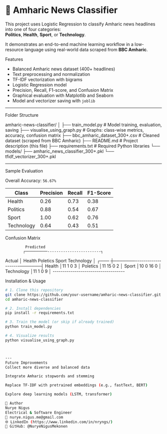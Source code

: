 # 📰 Amharic News Classifier 

This project uses Logistic Regression to classify Amharic news headlines into one of four categories:  
**Politics**, **Health**, **Sport**, or **Technology**.

It demonstrates an end-to-end machine learning workflow in a low-resource language using real-world data scraped from **BBC Amharic**.


Features

-  Balanced Amharic news dataset (400+ headlines)
-  Text preprocessing and normalization
-  TF-IDF vectorization with bigrams
-  Logistic Regression model
-  Precision, Recall, F1-score, and Confusion Matrix
-  Graphical evaluation with Matplotlib and Seaborn
-  Model and vectorizer saving with `joblib`

---

Folder Structure

amharic-news-classifier/
│
├── train_model.py # Model training, evaluation, saving
├── visualise_using_graph.py # Graphs: class-wise metrics, accuracy, confusion matrix
├── bbc_amharic_dataset_300+.csv # Cleaned dataset (scraped from BBC Amharic)
├── README.md # Project description (this file)
├── requirements.txt # Required Python libraries
└── models/
├── amharic_news_classifier_300+.pkl
└── tfidf_vectorizer_300+.pkl



---

Sample Evaluation

Overall Accuracy: `56.67%`

| Class       | Precision | Recall | F1-Score |
|-------------|-----------|--------|----------|
| Health      | 0.26      | 0.73   | 0.38     |
| Politics    | 0.88      | 0.54   | 0.67     |
| Sport       | 1.00      | 0.62   | 0.76     |
| Technology  | 0.64      | 0.43   | 0.51     |



Confusion Matrix


             Predicted
            ┌──────────------------------------┐
Actual      │ Health Poletics Sport Technology │
┌───        ┼───────--------------------───────┤
Health      │11      1        0     3          │
Poletics    │11      15       0     2          │
Sport       │10      0        16    0          │
Technology  │11      1        0     9          │
            ------------------------------------
			



 Installation & Usage

```bash
# 1. Clone this repository
git clone https://github.com/your-username/amharic-news-classifier.git
cd amharic-news-classifier

# 2. Install dependencies
pip install -r requirements.txt

# 3. Train the model (or skip if already trained)
python train_model.py

# 4. Visualize results
python visualise_using_graph.py



---
Future Improvements
Collect more diverse and balanced data

Integrate Amharic stopwords and stemming

Replace TF-IDF with pretrained embeddings (e.g., fastText, BERT)

Explore deep learning models (LSTM, transformer)

👤 Author
Nurye Nigus
Electrical & Software Engineer
📧 nurye.nigus.me@gmail.com
🌐 LinkedIn (https://www.linkedin.com/in/nryngs/)
🐙 GitHub: @NuryeNigusMekonen



